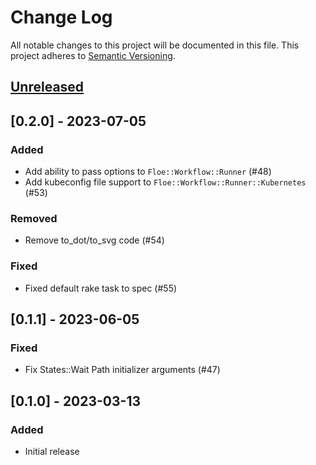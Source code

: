 # Change Log
All notable changes to this project will be documented in this file.
This project adheres to [Semantic Versioning](http://semver.org/).

## [Unreleased]

## [0.2.0] - 2023-07-05
### Added
- Add ability to pass options to `Floe::Workflow::Runner` (#48)
- Add kubeconfig file support to `Floe::Workflow::Runner::Kubernetes` (#53)

### Removed
- Remove to_dot/to_svg code (#54)

### Fixed
- Fixed default rake task to spec (#55)

## [0.1.1] - 2023-06-05
### Fixed
- Fix States::Wait Path initializer arguments (#47)

## [0.1.0] - 2023-03-13
### Added
- Initial release

[Unreleased]: https://github.com/ManageIQ/floe/compare/v0.1.0...HEAD
